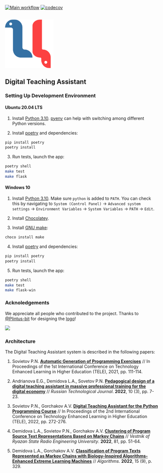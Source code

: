 [![Main workflow](https://github.com/kispython-ru/dta/actions/workflows/workflow.yml/badge.svg?branch=main)](https://github.com/kispython-ru/dta/actions/workflows/workflow.yml) [![codecov](https://codecov.io/gh/kispython-ru/dta/branch/main/graph/badge.svg)](https://codecov.io/gh/kispython-ru/dta)

<br>
<a href="https://github.com/worldbeater/dta">
  <img width="160" heigth="160" src="./webapp/static/logo.svg">
</a>
<br>

## Digital Teaching Assistant

### Setting Up Development Environment

#### Ubuntu 20.04 LTS

1. Install [Python 3.10](https://docs.python.org/3/whatsnew/3.10.html). [pyenv](https://github.com/pyenv/pyenv) can help with switching among different Python versions.

2. Install [poetry](https://github.com/python-poetry/poetry) and dependencies:
```bash
pip install poetry
poetry install
```

3. Run tests, launch the app:
```bash
poetry shell
make test
make flask
```

#### Windows 10

1. Install [Python 3.10](https://docs.python.org/3/whatsnew/3.10.html). Make sure `python` is added to `PATH`. You can check this by navigating to `System (Control Panel)` -> `Advanced system settings` -> `Environment Variables` -> `System Variables` -> `PATH` -> `Edit`.

2. Install [Chocolatey](https://chocolatey.org/install).

3. Install [GNU make](https://community.chocolatey.org/packages/make):
```bash
choco install make
```

4. Install [poetry](https://github.com/python-poetry/poetry) and dependencies:
```bash
pip install poetry
poetry install
```

5. Run tests, launch the app:
```bash
poetry shell
make test
make flask-win
```

### Acknoledgements

We appreciate all people who contributed to the project. Thanks to [@Plintus-bit](https://github.com/Plintus-bit) for designing the [logo](https://github.com/kispython-ru/dta#readme)!

<a href="https://github.com/kispython-ru/dta/graphs/contributors">
  <img src="https://contrib.rocks/image?repo=kispython-ru/dta" />
</a>

### Architecture

The Digital Teaching Assistant system is described in the following papers:

1. Sovietov P.N. [**Automatic Generation of Programming Exercises**](https://arxiv.org/abs/2205.11304) // In Proceedings of the 1st International Conference on Technology Enhanced Learning in Higher Education (TELE), 2021, pp. 111-114.

2. Andrianova E.G., Demidova L.A., Sovetov P.N. [**Pedagogical design of a digital teaching assistant in massive professional training for the digital economy**](https://www.rtj-mirea.ru/jour/article/view/518/355) // *Russian Technological Journal*. **2022**, 10 (3), pp. 7-23.

3. Sovietov P.N., Gorchakov A.V. [**Digital Teaching Assistant for the Python Programming Course**](https://ieeexplore.ieee.org/document/9801060) // In Proceedings of the 2nd International Conference on Technology Enhanced Learning in Higher Education (TELE), 2022, pp. 272-276.

4. Demidova L.A., Sovietov P.N., Gorchakov A.V. [**Clustering of Program Source Text Representations Based on Markov Chains**](https://doi.org/10.21667/1995-4565-2022-81-51-64) // *Vestnik of Ryazan State Radio Engineering University*. **2022**, 81, pp. 51-64.

5. Demidova L.A., Gorchakov A.V. [**Classification of Program Texts Represented as Markov Chains with Biology-Inspired Algorithms-Enhanced Extreme Learning Machines**](https://www.mdpi.com/1999-4893/15/9/329) // *Algorithms*. **2022**, 15 (9), p. 329.
